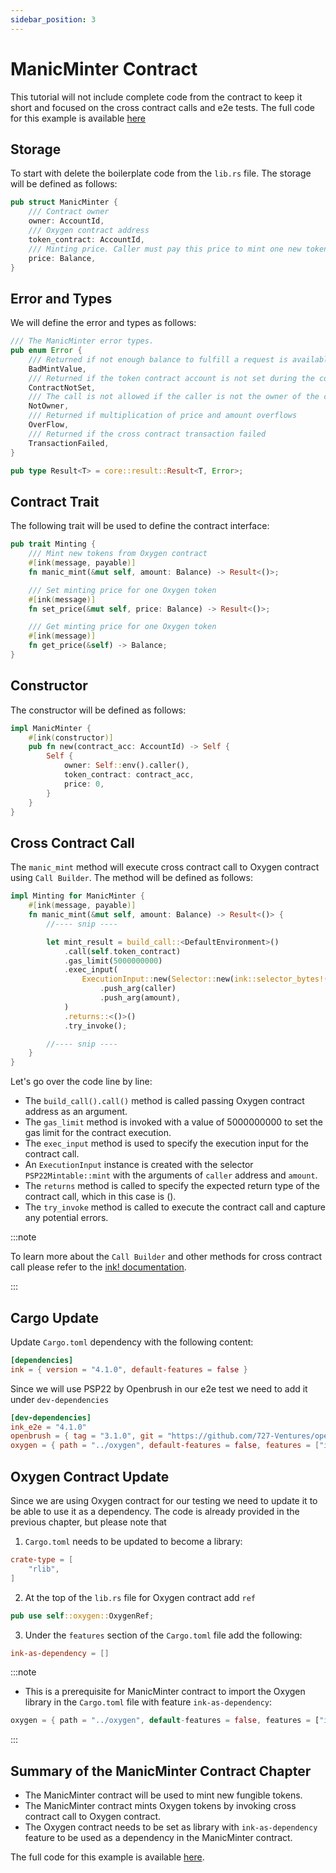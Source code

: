 ```yaml
---
sidebar_position: 3
---
```


# ManicMinter Contract
This tutorial will not include complete code from the contract to keep it short and focused on the cross contract calls and e2e tests. The full code for this example is available [here](https://github.com/swanky-dapps/manic-minter)

## Storage
To start with delete the boilerplate code from the `lib.rs` file.
The storage will be defined as follows:
```rust
pub struct ManicMinter {
    /// Contract owner
    owner: AccountId,
    /// Oxygen contract address
    token_contract: AccountId,
    /// Minting price. Caller must pay this price to mint one new token from Oxygen contract
    price: Balance,
}
```

## Error and Types
We will define the error and types as follows:
```rust
/// The ManicMinter error types.
pub enum Error {
    /// Returned if not enough balance to fulfill a request is available.
    BadMintValue,
    /// Returned if the token contract account is not set during the contract creation.
    ContractNotSet,
    /// The call is not allowed if the caller is not the owner of the contract
    NotOwner,
    /// Returned if multiplication of price and amount overflows
    OverFlow,
    /// Returned if the cross contract transaction failed
    TransactionFailed,
}

pub type Result<T> = core::result::Result<T, Error>;
```
## Contract Trait
The following trait will be used to define the contract interface:
```rust
pub trait Minting {
    /// Mint new tokens from Oxygen contract
    #[ink(message, payable)]
    fn manic_mint(&mut self, amount: Balance) -> Result<()>;

    /// Set minting price for one Oxygen token
    #[ink(message)]
    fn set_price(&mut self, price: Balance) -> Result<()>;

    /// Get minting price for one Oxygen token
    #[ink(message)]
    fn get_price(&self) -> Balance;
}
```

## Constructor
The constructor will be defined as follows:
```rust
impl ManicMinter {
    #[ink(constructor)]
    pub fn new(contract_acc: AccountId) -> Self {
        Self {
            owner: Self::env().caller(),
            token_contract: contract_acc,
            price: 0,
        }
    }
}
```
## Cross Contract Call
The `manic_mint` method will execute cross contract call to Oxygen contract using `Call Builder`. The method will be defined as follows:
```rust
impl Minting for ManicMinter {
    #[ink(message, payable)]
    fn manic_mint(&mut self, amount: Balance) -> Result<()> {
        //---- snip ----

        let mint_result = build_call::<DefaultEnvironment>()
            .call(self.token_contract)
            .gas_limit(5000000000)
            .exec_input(
                ExecutionInput::new(Selector::new(ink::selector_bytes!("PSP22Mintable::mint")))
                    .push_arg(caller)
                    .push_arg(amount),
            )
            .returns::<()>()
            .try_invoke();

        //---- snip ----
    }
}
```
Let's go over the code line by line:
* The `build_call().call()`  method is called passing Oxygen contract address as an argument.
* The `gas_limit` method is invoked with a value of 5000000000 to set the gas limit for the contract execution.
* The `exec_input` method is used to specify the execution input for the contract call.
* An `ExecutionInput` instance is created with the selector `PSP22Mintable::mint` with the arguments of `caller` address and `amount`.
* The `returns` method is called to specify the expected return type of the contract call, which in this case is ().
* The `try_invoke` method is called to execute the contract call and capture any potential errors.

:::note

To learn more about the `Call Builder` and other methods for cross contract call please refer to the [ink! documentation](https://use.ink/basics/cross-contract-calling).

:::


## Cargo Update
Update `Cargo.toml` dependency with the following content:
```toml  
[dependencies]
ink = { version = "4.1.0", default-features = false }
```

Since we will use PSP22 by Openbrush in our e2e test we need to add it under `dev-dependencies`
```toml
[dev-dependencies]
ink_e2e = "4.1.0"
openbrush = { tag = "3.1.0", git = "https://github.com/727-Ventures/openbrush-contracts", default-features = false, features = ["psp34", "ownable"] }
oxygen = { path = "../oxygen", default-features = false, features = ["ink-as-dependency"] }
```

## Oxygen Contract Update
Since we are using Oxygen contract for our testing we need to update it to be able to use it as a dependency. The code is already provided in the previous chapter, but please note that
1.  `Cargo.toml`  needs to be updated to become a library:
```toml
crate-type = [
    "rlib",
]
```
2. At the top of the `lib.rs` file for Oxygen contract add `ref`

```rust
pub use self::oxygen::OxygenRef;
```
3. Under the `features` section of the `Cargo.toml` file add the following:
```toml
ink-as-dependency = [] 
```
:::note
* This is a prerequisite for ManicMinter contract to import the Oxygen library in the `Cargo.toml` file with feature `ink-as-dependency`:
```rust
oxygen = { path = "../oxygen", default-features = false, features = ["ink-as-dependency"] }
```
:::

## Summary of the ManicMinter Contract Chapter
* The ManicMinter contract will be used to mint new fungible tokens.
* The ManicMinter contract mints Oxygen tokens by invoking cross contract call to Oxygen contract.
* The Oxygen contract needs to be set as library with `ink-as-dependency` feature to be used as a dependency in the ManicMinter contract.


The full code for this example is available [here](https://github.com/swanky-dapps/manic-minter).